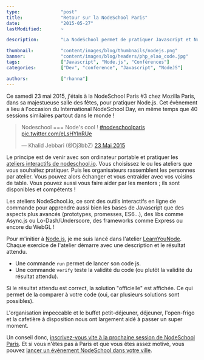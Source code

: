 ```yaml
---
type:               "post"
title:              "Retour sur la NodeSchool Paris"
date:               "2015-05-27"
lastModified:       ~

description:        "La NodeSchool permet de pratiquer Javascript et Node.js grâce à des ateliers interactifs."

thumbnail:          "content/images/blog/thumbnails/nodejs.png"
banner:             "content/images/blog/headers/php_elao_code.jpg"
tags:               ["Javascript", "Node.js", "Conférences"]
categories:         ["Dev", "conference", "Javascript", "NodeJS"]

authors:            ["rhanna"]
---
```


Ce samedi 23 mai 2015, j'étais à la NodeSchool Paris #3 chez Mozilla Paris, dans sa majestueuse salle des fêtes, pour pratiquer Node.js.
Cet évènement a lieu à l'occasion du International NodeSchool Day, en même temps que 40 sessions similaires partout dans le monde !

<blockquote class="twitter-tweet" lang="fr"><p lang="nl" dir="ltr">Nodeschool === Node&#39;s cool ! <a href="https://twitter.com/hashtag/nodeschoolparis?src=hash">#nodeschoolparis</a> <a href="http://t.co/eLsHYlnRUe">pic.twitter.com/eLsHYlnRUe</a></p>&mdash; Khalid Jebbari (@Dj3bbZ) <a href="https://twitter.com/Dj3bbZ/status/602113379407368192">23 Mai 2015</a></blockquote>

Le principe est de venir avec son ordinateur portable et pratiquer les [ateliers interactifs de nodeschool.io](http://nodeschool.io/fr-fr/index.html#workshopper-list).
Vous choisissez le ou les ateliers que vous souhaitez pratiquer.
Puis les organisateurs rassemblent les personnes par atelier.
Vous pouvez alors échanger et vous entraider avec vos voisins de table.
Vous pouvez aussi vous faire aider par les mentors ; ils sont disponibles et compétents !

Les ateliers NodeSchool.io, ce sont des outils interactifs en ligne de commande pour apprendre aussi bien les bases de Javascript que des aspects plus avancés (prototypes, promesses, ES6…), des libs comme Async.js ou Lo-Dash/Underscore, des frameworks comme Express ou encore du WebGL !

Pour m'initier à [Node.js](https://nodejs.org/), je me suis lancé dans l'atelier [LearnYouNode](https://github.com/workshopper/learnyounode).
Chaque exercice de l'atelier démarre avec une description et le résultat attendu.

- Une commande `run` permet de lancer son code js.
- Une commande `verify` teste la validité du code (ou plutôt la validité du résultat attendu).

Si le résultat attendu est correct, la solution "officielle" est affichée. Ce qui permet de la comparer à votre code (oui, car plusieurs solutions sont possibles).

L'organisation impeccable et le buffet petit-déjeuner, déjeuner, l'open-frigo et la cafetière à disposition nous ont largement aidé à passer un super moment.

Un conseil donc, [inscrivez-vous vite à la prochaine session de NodeSchool Paris](http://www.meetup.com/fr/NodeSchool-Paris/).
Et si vous n'êtes pas à Paris et que vous êtes assez motivé, vous pouvez [lancer un évènement NodeSchool dans votre ville](http://nodeschool.io/fr-fr/host.html).

